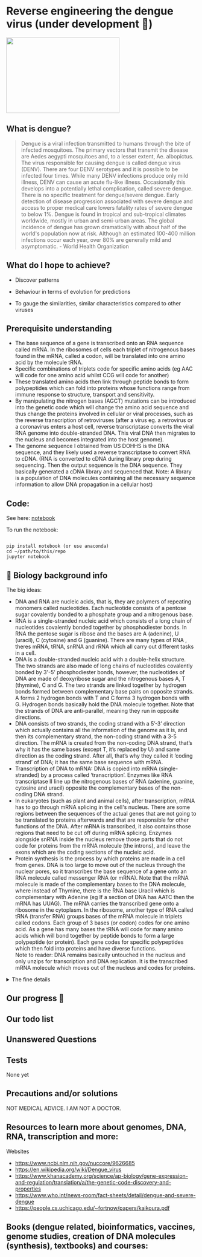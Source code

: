 # Reverse engineering the dengue virus (under development 🚧)


<img src="https://user-images.githubusercontent.com/75043245/151876851-a653d8ab-d05e-42ac-958a-7ade33d03c2b.png" width="300" height="200">


<h2> What is dengue? </h2>

> Dengue is a viral infection transmitted to humans through the bite of infected mosquitoes. The primary vectors that transmit the disease are Aedes aegypti mosquitoes and, to a lesser extent, Ae. albopictus. The virus responsible for causing dengue is called dengue virus (DENV). There are four DENV serotypes and it is possible to be infected four times. While many DENV infections produce only mild illness, DENV can cause an acute flu-like illness. Occasionally this develops into a potentially lethal complication, called severe dengue. There is no specific treatment for dengue/severe dengue. Early detection of disease progression associated with severe dengue and access to proper medical care lowers fatality rates of severe dengue to below 1%.  Dengue is found in tropical and sub-tropical climates worldwide, mostly in urban and semi-urban areas. The global incidence of dengue has grown dramatically with about half of the world's population now at risk. Although an estimated 100-400 million infections occur each year, over 80% are generally mild and asymptomatic. - World Health Organization



<h2> What do I hope to achieve?</h2>

- Discover patterns

- Behaviour in terms of evolution for predictions

- To gauge the similarities, similar characteristics compared to other viruses

<h2> Prerequisite understanding </h2>


- The base sequence of a gene is transcribed onto an RNA sequence called mRNA. In the ribosomes of cells each triplet of nitrogenous bases found in the mRNA, called a codon, will be translated into one amino acid by the molecule tRNA.
- Specific combinations of triplets code for specific amino acids (eg AAC will code for one amino acid whilst CCG will code for another)
- These translated amino acids then link through peptide bonds to form polypeptides which can fold into proteins whose functions range from immune response to structure, transport and sensitivity.
- By manipulating the nitrogen bases (AGCT) mutations can be introduced into the genetic code which will change the amino acid sequence and thus change the proteins involved in cellular or viral processes, such as the reverse transcription of retroviruses (after a virus eg. a retrovirus or a coronavirus enters a host cell, reverse transcriptase converts the viral RNA genome into double-stranded DNA. This viral DNA then migrates to the nucleus and becomes integrated into the host genome).
- The genome sequence I obtained from US DOHHS is the DNA sequence, and they likely used a reverse transcriptase to convert RNA to cDNA. (RNA is converted to cDNA during library prep during sequencing. Then the output sequence is the DNA sequence. They basically generated a cDNA library and sequenced that. Note: A library is a population of DNA molecules containing all the necessary sequence information to allow DNA propagation in a cellular host)



<h2> Code:</h2>

See here: [notebook](https://github.com/Krish-sysadmin/ReverseEngineerVirus/blob/main/dengue-virus.ipynb)

To run the notebook: 

```

pip install notebook (or use anaconda)
cd ~/path/to/this/repo
jupyter notebook

```

<h2> 🧬 Biology background info </h2>

The big ideas:

- DNA and RNA are nucleic acids, that is, they are polymers of repeating monomers called nucleotides. Each nucleotide consists of a pentose sugar covalently bonded to a phosphate group and a nitrogenous base.
- RNA is a single-stranded nucleic acid which consists of a long chain of nucleotides covalently bonded together by phosphodiester bonds. In RNA the pentose sugar is ribose and the bases are A (adenine), U (uracil), C (cytosine) and G (guanine). There are many types of RNA , theres mRNA, tRNA, snRNA and rRNA which all carry out different tasks in a cell.
- DNA is a double-stranded nucleic acid with a double-helix structure. The two strands are also made of long chains of nucleotides covalently bonded by 3'-5' phosphodiester bonds, however, the nucleotides of DNA are made of deoxyribose sugar and the nitrogenous bases A, T (thymine), C and G. The two strands are linked together by hydrogen bonds formed between complementary base pairs on opposite strands. A forms 2 hydrogen bonds with T and C forms 3 hydrogen bonds with G. Hydrogen bonds basically hold the DNA molecule together. Note that the strands of DNA are anti-parallel, meaning they run in opposite directions.
- DNA consists of two strands, the coding strand with a 5’-3’ direction which actually contains all the information of the genome as it is, and then its complementary strand, the non-coding strand with a 3-5 direction. The mRNA is created from the non-coding DNA strand, that’s why it has the same bases (except T, it’s replaced by U) and same direction as the coding strand. After all, that’s why they called it ‘coding strand’ of DNA; it has the same base sequence with mRNA.
- Transcription of DNA to mRNA: DNA is copied into mRNA (single-stranded) by a process called ‘transcription’. Enzymes like RNA transcriptase II line up the nitrogenous bases of RNA (adenine, guanine, cytosine and uracil) opposite the complementary bases of the non-coding DNA strand. 
- In eukaryotes (such as plant and animal cells), after transcription, mRNA has to go through mRNA splicing in the cell's nucleus. There are some regions between the sequences of the actual genes that are not going to be translated to proteins afterwards and that are responsible for other functions of the DNA. After mRNA is transcribed, it also contains those regions that need to be cut off during mRNA splicing. Enzymes alongside snRNA inside the nucleus remove those parts that do not code for proteins from the mRNA molecule (the introns), and leave the exons which are the coding sections of the nucleic acid.
- Protein synthesis is the process by which proteins are made in a cell from genes. DNA is too large to move out of the nucleus through the nuclear pores, so it transcribes the base sequence of a gene onto an RNA molecule called messenger RNA (or mRNA). Note that the mRNA molecule is made of the complementary bases to the DNA molecule, where instead of Thymine, there is the RNA base Uracil which is complementary with Adenine (eg If a section of DNA has AATC then the mRNA has UUAG). The mRNA carries the transcribed gene onto a ribosome in the cytoplasm. In the ribosome, another type of RNA called tRNA (transfer RNA) groups bases of the mRNA molecule in triplets called codons. Each group of 3 bases (or codon) codes for one amino acid. As a gene has many bases the tRNA will code for many amino acids which will bond together by peptide bonds to form a large polypeptide (or protein). Each gene codes for specific polypeptides which then fold into proteins and have diverse functions.  
Note to reader: DNA remains basically untouched in the nucleus and only unzips for transcription and DNA replication. It is the transcribed mRNA molecule which moves out of the nucleus and codes for proteins.

<details>
<summary>The fine details</summary>
<br>

 

<img src="https://user-images.githubusercontent.com/75043245/151867982-4b25dfa5-143e-496f-93b0-ed641fc0bf5c.png" width="200" height="200">

1. So you have 4 bases
2. A and T pair up (In each strand) Of DNA
3. C and G pair up (In each strand) Of DNA
4. But in RNA U pairs up with A instead of T
5. Genome sequence in link is DNA code which is a template  - Its the DNA sequence, and they used a reverse transcriptase to convert RNA to cDNA
6. The two strands of DNA separate. And mRNA bases attach to one of the DNA strands which is opposite to the one it wants to replicate. So if you wanna replicate A then mRNA will attach to T (so the mRNA base is T). They keep doing that until the desired code is replicated and they have a strand of RNA which goes to the ribosome and in ribosome. 3 bases are read at the same time. Those are the triplet codons. And an amino acid matching those is brought to them. Multiple amino acids together are bound by peptide bonds and that makes a protein

Codon table to see the code and see what amino acid that codes for: (DNA)

<img src="https://user-images.githubusercontent.com/75043245/151868401-8dd9c1f1-9858-4977-99f9-0163114c4fdb.png" width="200" height="200">


Note:
- Multiple amino acids together are bound by peptide bonds and that makes a protein




  



![image](https://user-images.githubusercontent.com/75043245/151870117-f037363b-e2a3-4097-943b-66747bcd8eba.png)


**Codon table**


![image](https://user-images.githubusercontent.com/75043245/151872198-90c1c385-167d-40eb-a748-90e7ae260cdd.png)


(That is RNA,  is what ultimately codes for the amino acid) 

  
</details>


<h2> Our progress  🌊 </h2>


<h2> Our todo list </h2>



<h2>  Unanswered Questions </h2>


<h2> Tests </h2>

None yet


<h2> Precautions and/or solutions </h2>

NOT MEDICAL ADVICE. I AM NOT A DOCTOR.



<h2>Resources to learn more about genomes, DNA, RNA, transcription and more: </h2> 

Websites 
- https://www.ncbi.nlm.nih.gov/nuccore/9626685
- https://en.wikipedia.org/wiki/Dengue_virus
- https://www.khanacademy.org/science/ap-biology/gene-expression-and-regulation/translation/a/the-genetic-code-discovery-and-properties
- https://www.who.int/news-room/fact-sheets/detail/dengue-and-severe-dengue
- https://people.cs.uchicago.edu/~fortnow/papers/kaikoura.pdf

Books (dengue related, bioinformatics, vaccines, genome studies, creation of DNA molecules (synthesis), textbooks) and courses:
- 
